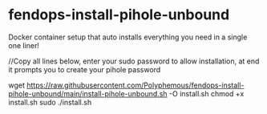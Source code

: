# fendops-install-pihole-unbound
Docker container setup that auto installs everything you need in a single one liner!

//Copy all lines below, enter your sudo password to allow installation, at end it prompts you to create your pihole password

wget https://raw.githubusercontent.com/Polyphemous/fendops-install-pihole-unbound/main/install-pihole-unbound.sh -O install.sh
chmod +x install.sh
sudo ./install.sh

